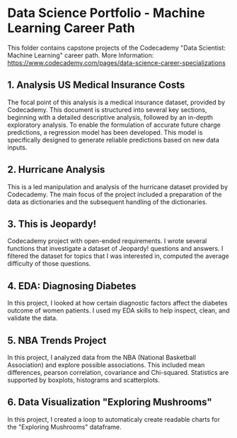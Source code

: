 # Data Science Portfolio - Machine Learning Career Path

This folder contains capstone projects of the Codecademy "Data Scientist: Machine Learning" career path.
More Information: https://www.codecademy.com/pages/data-science-career-specializations 

## 1. Analysis US Medical Insurance Costs
The focal point of this analysis is a medical insurance dataset, provided by Codecademy. This document is structured into several key sections, beginning with a detailed descriptive analysis, followed by an in-depth exploratory analysis. To enable the formulation of accurate future charge predictions, a regression model has been developed. This model is specifically designed to generate reliable predictions based on new data inputs.

## 2. Hurricane Analysis
This is a led manipulation and analysis of the hurricane dataset provided by Codecademy. The main focus of the project included a preparation of the data as dictionaries and the subsequent handling of the dictionaries. 

## 3. This is Jeopardy!
Codecademy project with open-ended requirements. I wrote several functions that investigate a dataset of Jeopardy! questions and answers. I filtered the dataset for topics that I was interested in, computed the average difficulty of those questions.

## 4. EDA: Diagnosing Diabetes
In this project, I looked at how certain diagnostic factors affect the diabetes outcome of women patients. I used my EDA skills to help inspect, clean, and validate the data.

## 5. NBA Trends Project
In this project, I analyzed data from the NBA (National Basketball Association) and explore possible associations. This included mean differences, pearson correlation, covariance and Chi-squared. Statistics are supported by boxplots, histograms and scatterplots.

## 6. Data Visualization "Exploring Mushrooms"
In this project, I created a loop to automaticaly create readable charts for the "Exploring Mushrooms" dataframe.
